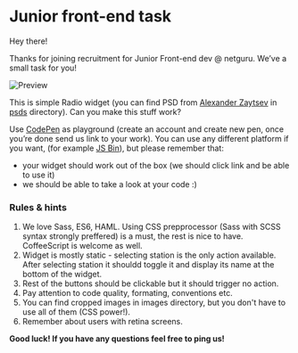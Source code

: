 # Junior front-end task

Hey there!

Thanks for joining recruitment for Junior Front-end dev @ netguru. We’ve a small task for you!

![Preview](https://raw.githubusercontent.com/netguru/frontend-recruitment-task/master/sources/preview.png)

This is simple Radio widget (you can find PSD from [Alexander Zaytsev](https://dribbble.com/anwaltzzz) in [psds](https://github.com/netguru/junior-frontend-recruitment-task/tree/master/psds) directory). Can you make this stuff work?

Use [CodePen](http://codepen.io/) as playground (create an account and create new pen, once you’re done send us link to your work). You can use any different platform if you want, (for example [JS Bin](https://jsbin.com)), but please remember that:
+ your widget should work out of the box (we should click link and be able to use it)
+ we should be able to take a look at your code :)

### Rules & hints
1. We love Sass, ES6, HAML. Using CSS prepprocessor (Sass with SCSS syntax strongly preffered) is a must, the rest is nice to have. CoffeeScript is welcome as well.
2. Widget is mostly static - selecting station is the only action available. After selecting station it shouldd toggle it and display its name at the bottom of the widget.
3. Rest of the buttons should be clickable but it should trigger no action.
4. Pay attention to code quality, formating, conventions etc.
5. You can find cropped images in images directory, but you don't have to use all of them (CSS power!).
6. Remember about users with retina screens.

**Good luck! If you have any questions feel free to ping us!**
